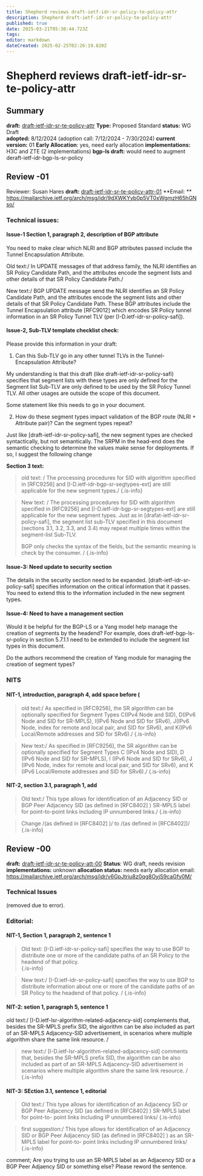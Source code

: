 ```yaml
---
title: Shepherd reviews draft-ietf-idr-sr-policy-te-policy-attr
description: Shepherd draft-ietf-idr-sr-policy-te-policy-attr
published: true
date: 2025-03-21T05:30:44.723Z
tags: 
editor: markdown
dateCreated: 2025-02-25T02:26:19.820Z
---
```


# Shepherd reviews draft-ietf-idr-sr-te-policy-attr


## Summary 
**draft:**  [draft-ietf-idr-sr-te-policy-attr](https://datatracker.ietf.org/doc/draft-ietf-idr-sr-te-policy-attr/)
**Type:** Proposed Standard 
**status:** WG Draft  
**adopted:**  8/12/2024 (adoption call: 7/12/2024 - 7/30/2024) 
**current version:** 01
**Early Allocation**: yes, need early allocation 
**implementations:** H3C and ZTE (2 implementations) 
**bgp-ls draft:** would need to augment deraft-ietf-idr-bgp-ls-sr-policy 

## Review -01   
Reviewer: Susan Hares 
**draft:** [draft-ietf-idr-sr-te-policy-attr-01](https://datatracker.ietf.org/doc/html/draft-ietf-idr-sr-te-policy-attr-01)
**Email: ** https://mailarchive.ietf.org/arch/msg/idr/9dXWKYyb0p5VT0xWgmzH65hGNso/


### Technical issues:

#### Issue-1 Section 1, paragraph 2, description of BGP attribute

You need to make clear which NLRI and BGP attributes passed include the Tunnel Encapsulation Attribute. 

Old text:/
In UPDATE messages of that address family, the NLRI identifies an SR Policy Candidate Path, 
and the attributes encode the segment lists and other details of that SR Policy Candidate Path./

New text:/
BGP UPDATE message send the NLRI identifies an SR Policy Candidate Path, 
and the attributes encode the segment lists and other details of that SR Policy Candidate Path.
These BGP attributes include the Tunnel Encapsulation attribute [RFC9012] which encodes
SR Policy tunnel information in an SR Policy Tunnel  TLV (per [I-D.ietf-idr-sr-policy-safi]). 

#### Issue-2, Sub-TLV template checklist check:

Please provide this information in your draft: 

1.  Can this Sub-TLV go in any other tunnel TLVs in the Tunnel-Encapsulation Attribute? 

My understanding is that this draft (like draft-ietf-idr-sr-policy-safi) specifies 
that segment lists with these types are only defined for the Segment list Sub-TLV 
are only defined to be used by the SR Policy Tunnel TLV.  All other usages are outside 
the scope of this document. 

Some statement like this needs to go in your document. 

2.  How do these segment types impact validation of the BGP route (NLRI + Attribute pair)?  Can the segment types repeat? 

Just like [draft-ietf-idr-sr-policy-safi], the new segment types are checked syntactically, but 
not semantically.   The SRPM in the head-end does the semantic checking to determine the 
values make sense for deployments.  If so, I suggest the following change 

**Section 3 text:**
> old text: / The processing procedures for SID with algorithm specified in
> [RFC9256] and [I-D.ietf-idr-bgp-sr-segtypes-ext] are still applicable for the new segment types./
{.is-info}


> New text: /  The processing procedures for SID with algorithm specified in
> [RFC9256] and [I-D.ietf-idr-bgp-sr-segtypes-ext] are still applicable for the new segment types.
> Just as in [drafat-ietf-idr-sr-policy-safi], the segment list sub-TLV specified in this document 
> (sections 3.1, 3.2, 3.3, and 3.4) may repeat multiple times within the segment-list Sub-TLV. 
> 
> BGP only checks the syntax of the fields, but the semantic meaning is check by the consumer. /
{.is-info}


 
#### Issue-3: Need update to security section 

The details in the security section need to be expanded.  [draft-ietf-idr-sr-policy-safi]
specifies information on the critical information that it passes.  You need to extend this 
to the information included in the new segment types. 

#### Issue-4: Need to have a management section 

Would it be helpful for the BGP-LS or a Yang model help manage the creation of segments by the 
headend? For example, does draft-ietf-bgp-ls-sr-policy in section 5.7.1.1 need to be 
extended to include the segment list types in this document. 

Do the authors recommend the creation of Yang module for managing the creation 
of segment types?  


### NITS

#### NIT-1, introduction, paragraph 4, add space before (

> old text:/
> As specified in [RFC9256], the SR algorithm can be optionally specified for Segment Types C(IPv4 Node and SID), D(IPv6 Node and SID for SR-MPLS), I(IPv6 Node and SID for SRv6), J(IPv6 Node, index for remote and local pair, and SID for SRv6), and K(IPv6 Local/Remote addresses and SID for SRv6)./ 
{.is-info}


> New text:/
> As specified in [RFC9256], the SR algorithm can be optionally specified for Segment Types C (IPv4 Node and SID), D (IPv6 Node and SID for SR-MPLS), I (IPv6 Node and SID for SRv6), J (IPv6 Node, index for remote and local pair, and SID for SRv6), and K (IPv6 Local/Remote addresses and SID for SRv6)./
{.is-info}



#### NIT-2, section 3.1, paragraph 1, add 

> Old text:/ 
> This type allows for identification of an Adjacency SID or BGP Peer Adjacency SID 
> (as defined in [RFC8402] ) SR-MPLS label for point-to-point links including IP unnumbered links./
{.is-info}

> 
> Change /(as defined in [RFC8402] )/ to /(as defined in [RFC8402])/
{.is-info}




## Review -00 
**draft:** [draft-ietf-idr-sr-te-policy-att-00](https://datatracker.ietf.org/doc/html/draft-ietf-idr-sr-te-policy-attr-00)
**Status**: WG draft, needs revision 
**implementations:** unknown 
**allocation status:** needs early allocation 
email: https://mailarchive.ietf.org/arch/msg/idr/v6GpJtriu8z0qg8OyjS9caGfy0M/

### Technical Issues
(removed due to error). 

### Editorial: 

#### NIT-1, Section 1, paragraph 2, sentence 1

> Old text: 
>   [I-D.ietf-idr-sr-policy-safi] specifies the way to use BGP to
>    distribute one or more of the candidate paths of an SR Policy to the
>    headend of that policy.   
{.is-info}

   
> New text:/
>   [I-D.ietf-idr-sr-policy-safi] specifies the way to use BGP to
>    distribute information about one or more of the candidate paths of an SR Policy to the
>    headend of that policy. / 
{.is-info}

   
   
#### NIT-2: setion 1, paragraph 5, sentence 1
old text:/
 [I-D.ietf-lsr-algorithm-related-adjacency-sid] complements that,
   besides the SR-MPLS prefix SID, the algorithm can be also included as
   part of an SR-MPLS Adjacency-SID advertisement, in scenarios where
   multiple algorithm share the same link resource. /
   
> new text:/
>  [I-D.ietf-lsr-algorithm-related-adjacency-sid] comments that,
>    besides the SR-MPLS prefix SID, the algorithm can be also included as
>    part of an SR-MPLS Adjacency-SID advertisement in scenarios where
>    multiple algorithm share the same link resource. /
{.is-info}

   
 
#### NIT-3: SEction 3.1, sentence 1, editorial
 
>  Old text:/
>     This type allows for identification of an Adjacency SID or BGP Peer
>    Adjacency SID (as defined in [RFC8402] ) SR-MPLS label for point-to-
>    point links including IP unnumbered links/
{.is-info}

>    
>  first suggestion:/
>      This type allows for identification of an Adjacency SID or BGP Peer
>    Adjacency SID (as defined in [RFC8402] ) as an SR-MPLS label for point-to-
>    point links including IP unnumbered links/
{.is-info}

   
   comment; Are you trying to use an SR-MPLS label as an Adjacency SID or 
   a BGP Peer Adjaency SID or something else?  Please reword the sentence. 
   
  